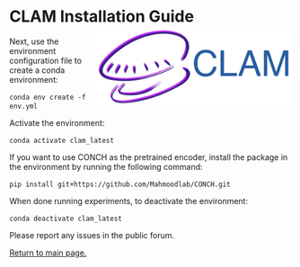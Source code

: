 CLAM Installation Guide <img src="clam-logo.png" width="350px" align="right" />
===========
Next, use the environment configuration file to create a conda environment:
```shell
conda env create -f env.yml
```

Activate the environment:
```shell
conda activate clam_latest
```

If you want to use CONCH as the pretrained encoder, install the package in the environment by running the following command:
```shell
pip install git+https://github.com/Mahmoodlab/CONCH.git
```

When done running experiments, to deactivate the environment:
```shell
conda deactivate clam_latest
```
Please report any issues in the public forum.

[Return to main page.](README.md)
